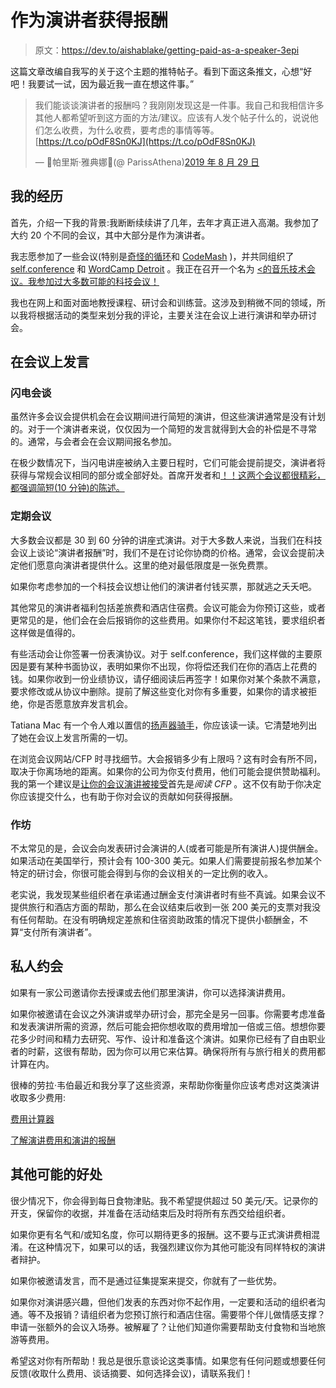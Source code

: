 # 作为演讲者获得报酬

> 原文：<https://dev.to/aishablake/getting-paid-as-a-speaker-3epi>

这篇文章改编自我写的关于这个主题的推特帖子。看到下面这条推文，心想“好吧！我要试一试，因为最近我一直在想这件事。”

> 我们能谈谈演讲者的报酬吗？我刚刚发现这是一件事。我自己和我相信许多其他人都希望听到这方面的方法/建议。应该有人发个帖子什么的，说说他们怎么收费，为什么收费，要考虑的事情等等。[https://t.co/pOdF8Sn0KJ](https://t.co/pOdF8Sn0KJ)
> 
> — 🍁帕里斯·雅典娜🎃(@ ParissAthena)[2019 年 8 月 29 日](https://twitter.com/ParissAthena/status/1166913497206263811?ref_src=twsrc%5Etfw)

## 我的经历

首先，介绍一下我的背景:我断断续续讲了几年，去年才真正进入高潮。我参加了大约 20 个不同的会议，其中大部分是作为演讲者。

我志愿参加了一些会议(特别是[奇怪的循环](https://www.thestrangeloop.com/)和 [CodeMash](https://www.codemash.org/) )，并共同组织了 [self.conference](https://selfconference.org/) 和 [WordCamp Detroit](https://2019.detroit.wordcamp.org/) 。我正在召开一个名为 [<的音乐技术会议。我参加过大多数可能的科技会议！](https://www.titleofconf.org/)

我也在网上和面对面地教授课程、研讨会和训练营。这涉及到稍微不同的领域，所以我将根据活动的类型来划分我的评论，主要关注在会议上进行演讲和举办研讨会。

## 在会议上发言

### 闪电会谈

虽然许多会议会提供机会在会议期间进行简短的演讲，但这些演讲通常是没有计划的。对于一个演讲者来说，仅仅因为一个简短的发言就得到大会的补偿是不寻常的。通常，与会者会在会议期间报名参加。

在极少数情况下，当闪电讲座被纳入主要日程时，它们可能会提前提交，演讲者将获得与常规会议相同的部分或全部好处。首席开发者和[！！这两个会议都很精彩，都强调简短(10 分钟)的陈述。](http://bangbangcon.com/give-a-talk.html)

### 定期会议

大多数会议都是 30 到 60 分钟的讲座式演讲。对于大多数人来说，当我们在科技会议上谈论“演讲者报酬”时，我们不是在讨论你协商的价格。通常，会议会提前决定他们愿意向演讲者提供什么。这里的绝对最低限度是一张免费票。

如果你考虑参加的一个科技会议想让他们的演讲者付钱买票，那就逃之夭夭吧。

其他常见的演讲者福利包括差旅费和酒店住宿费。会议可能会为你预订这些，或者更常见的是，他们会在会后报销你的这些费用。如果你付不起这笔钱，要求组织者这样做是值得的。

有些活动会让你签署一份表演协议。对于 self.conference，我们这样做的主要原因是要有某种书面协议，表明如果你不出现，你将偿还我们在你的酒店上花费的钱。如果你收到一份业绩协议，请仔细阅读后再签字！如果你对某个条款不满意，要求修改或从协议中删除。提前了解这些变化对你有多重要，如果你的请求被拒绝，你是否愿意放弃发言机会。

Tatiana Mac 有一个令人难以置信的[扬声器骑手](https://gist.github.com/tatianamac/493ca668ee7f7c07a5b282f6d9132552)，你应该读一读。它清楚地列出了她在会议上发言所需的一切。

在浏览会议网站/CFP 时寻找细节。大会报销多少有上限吗？这有时会有所不同，取决于你离场地的距离。如果你的公司为你支付费用，他们可能会提供赞助福利。我的第一个建议是[让你的会议演讲被接受](https://dev.to/aishablake/5-tips-for-getting-your-next-conference-talk-accepted-cic)首先是*阅读 CFP* 。这不仅有助于你决定你应该提交什么，也有助于你对会议的贡献如何获得报酬。

### 作坊

不太常见的是，会议会向发表研讨会演讲的人(或者可能是所有演讲人)提供酬金。如果活动在美国举行，预计会有 100-300 美元。如果人们需要提前报名参加某个特定的研讨会，你很可能会得到与你的会议相关的一定比例的收入。

老实说，我发现某些组织者在承诺通过酬金支付演讲者时有些不真诚。如果会议不提供旅行和酒店方面的帮助，那么在会议结束后收到一张 200 美元的支票对我没有任何帮助。在没有明确规定差旅和住宿资助政策的情况下提供小额酬金，不算“支付所有演讲者”。

## 私人约会

如果有一家公司邀请你去授课或去他们那里演讲，你可以选择演讲费用。

如果你被邀请在会议之外演讲或举办研讨会，那完全是另一回事。你需要考虑准备和发表演讲所需的资源，然后可能会把你想收取的费用增加一倍或三倍。想想你要花多少时间和精力去研究、写作、设计和准备这个演讲。如果你已经有了自由职业者的时薪，这很有帮助，因为你可以用它来估算。确保将所有与旅行相关的费用都计算在内。

很棒的劳拉·韦伯最近和我分享了这些资源，来帮助你衡量你应该考虑对这类演讲收取多少费用:

[费用计算器](https://grantbaldwin.typeform.com/to/mKgF8q)

[了解演讲费用和演讲的报酬](https://www.speakerlauncher.com/understanding-speaking-fees/)

## 其他可能的好处

很少情况下，你会得到每日食物津贴。我不希望提供超过 50 美元/天。记录你的开支，保留你的收据，并准备在活动结束后及时将所有东西交给组织者。

如果你更有名气和/或知名度，你可以期待更多的报酬。这不要与正式演讲费相混淆。在这种情况下，如果可以的话，我强烈建议你为其他可能没有同样特权的演讲者辩护。

如果你被邀请发言，而不是通过征集提案来提交，你就有了一些优势。

如果你对演讲感兴趣，但他们发表的东西对你不起作用，一定要和活动的组织者沟通。等不及报销？请组织者为您预订旅行和酒店住宿。需要带个伴儿做情感支撑？申请一张额外的会议入场券。被解雇了？让他们知道你需要帮助支付食物和当地旅游等费用。

希望这对你有所帮助！我总是很乐意谈论这类事情。如果您有任何问题或想要任何反馈(收取什么费用、谈话摘要、如何选择会议)，请联系我们！